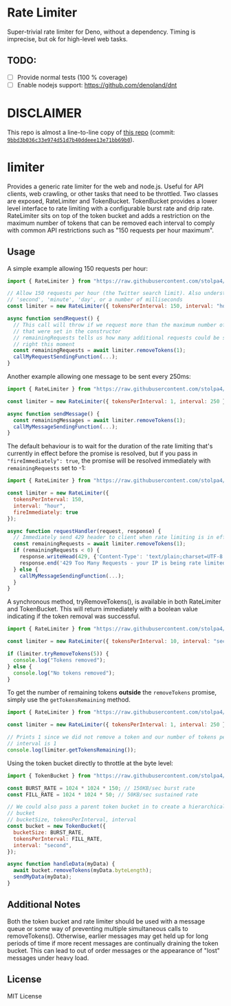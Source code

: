 # Rate Limiter

Super-trivial rate limiter for Deno, without a dependency. Timing is imprecise,
but ok for high-level web tasks.

## TODO:
- [ ] Provide normal tests (100 % coverage)
- [ ] Enable nodejs support: https://github.com/denoland/dnt

# DISCLAIMER

This repo is almost a line-to-line copy of
[this repo](https://github.com/jhurliman/node-rate-limiter) (commit:
[`9bbd3b036c33e974d51d7b40ddeee13e71bb69b0`](https://github.com/jhurliman/node-rate-limiter/tree/9bbd3b036c33e974d51d7b40ddeee13e71bb69b0)).

# limiter

Provides a generic rate limiter for the web and node.js. Useful for API clients,
web crawling, or other tasks that need to be throttled. Two classes are exposed,
RateLimiter and TokenBucket. TokenBucket provides a lower level interface to
rate limiting with a configurable burst rate and drip rate. RateLimiter sits on
top of the token bucket and adds a restriction on the maximum number of tokens
that can be removed each interval to comply with common API restrictions such as
"150 requests per hour maximum".

## Usage

A simple example allowing 150 requests per hour:

```javascript
import { RateLimiter } from "https://raw.githubusercontent.com/stolpa4/rateLimiter/v1.0.1/rateLimiter/mod.ts";

// Allow 150 requests per hour (the Twitter search limit). Also understands
// 'second', 'minute', 'day', or a number of milliseconds
const limiter = new RateLimiter({ tokensPerInterval: 150, interval: "hour" });

async function sendRequest() {
  // This call will throw if we request more than the maximum number of requests
  // that were set in the constructor
  // remainingRequests tells us how many additional requests could be sent
  // right this moment
  const remainingRequests = await limiter.removeTokens(1);
  callMyRequestSendingFunction(...);
}
```

Another example allowing one message to be sent every 250ms:

```javascript
import { RateLimiter } from "https://raw.githubusercontent.com/stolpa4/rateLimiter/v1.0.1/rateLimiter/mod.ts";

const limiter = new RateLimiter({ tokensPerInterval: 1, interval: 250 });

async function sendMessage() {
  const remainingMessages = await limiter.removeTokens(1);
  callMyMessageSendingFunction(...);
}
```

The default behaviour is to wait for the duration of the rate limiting that's
currently in effect before the promise is resolved, but if you pass in
`"fireImmediately": true`, the promise will be resolved immediately with
`remainingRequests` set to -1:

```javascript
import { RateLimiter } from "https://raw.githubusercontent.com/stolpa4/rateLimiter/v1.0.1/rateLimiter/mod.ts";

const limiter = new RateLimiter({
  tokensPerInterval: 150,
  interval: "hour",
  fireImmediately: true
});

async function requestHandler(request, response) {
  // Immediately send 429 header to client when rate limiting is in effect
  const remainingRequests = await limiter.removeTokens(1);
  if (remainingRequests < 0) {
    response.writeHead(429, {'Content-Type': 'text/plain;charset=UTF-8'});
    response.end('429 Too Many Requests - your IP is being rate limited');
  } else {
    callMyMessageSendingFunction(...);
  }
}
```

A synchronous method, tryRemoveTokens(), is available in both RateLimiter and
TokenBucket. This will return immediately with a boolean value indicating if the
token removal was successful.

```javascript
import { RateLimiter } from "https://raw.githubusercontent.com/stolpa4/rateLimiter/v1.0.1/rateLimiter/mod.ts";

const limiter = new RateLimiter({ tokensPerInterval: 10, interval: "second" });

if (limiter.tryRemoveTokens(5)) {
  console.log("Tokens removed");
} else {
  console.log("No tokens removed");
}
```

To get the number of remaining tokens **outside** the `removeTokens` promise,
simply use the `getTokensRemaining` method.

```javascript
import { RateLimiter } from "https://raw.githubusercontent.com/stolpa4/rateLimiter/v1.0.1/rateLimiter/mod.ts";

const limiter = new RateLimiter({ tokensPerInterval: 1, interval: 250 });

// Prints 1 since we did not remove a token and our number of tokens per
// interval is 1
console.log(limiter.getTokensRemaining());
```

Using the token bucket directly to throttle at the byte level:

```javascript
import { TokenBucket } from "https://raw.githubusercontent.com/stolpa4/rateLimiter/v1.0.1/rateLimiter/mod.ts";

const BURST_RATE = 1024 * 1024 * 150; // 150KB/sec burst rate
const FILL_RATE = 1024 * 1024 * 50; // 50KB/sec sustained rate

// We could also pass a parent token bucket in to create a hierarchical token
// bucket
// bucketSize, tokensPerInterval, interval
const bucket = new TokenBucket({
  bucketSize: BURST_RATE,
  tokensPerInterval: FILL_RATE,
  interval: "second",
});

async function handleData(myData) {
  await bucket.removeTokens(myData.byteLength);
  sendMyData(myData);
}
```

## Additional Notes

Both the token bucket and rate limiter should be used with a message queue or
some way of preventing multiple simultaneous calls to removeTokens(). Otherwise,
earlier messages may get held up for long periods of time if more recent
messages are continually draining the token bucket. This can lead to out of
order messages or the appearance of "lost" messages under heavy load.

## License

MIT License

